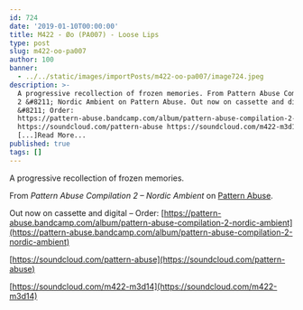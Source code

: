 ```yaml
---
id: 724
date: '2019-01-10T00:00:00'
title: M422 - Øo (PA007) - Loose Lips
type: post
slug: m422-oo-pa007
author: 100
banner:
  - ../../static/images/importPosts/m422-oo-pa007/image724.jpeg
description: >-
  A progressive recollection of frozen memories. From Pattern Abuse Compilation
  2 &#8211; Nordic Ambient on Pattern Abuse. Out now on cassette and digital
  &#8211; Order:
  https://pattern-abuse.bandcamp.com/album/pattern-abuse-compilation-2-nordic-ambient
  https://soundcloud.com/pattern-abuse https://soundcloud.com/m422-m3d14
  [...]Read More...
published: true
tags: []
---
```

A progressive recollection of frozen memories.

From _Pattern Abuse Compilation 2 – Nordic Ambient_ on [Pattern Abuse](https://pattern-abuse.bandcamp.com).

Out now on cassette and digital – Order: [https://pattern-abuse.bandcamp.com/album/pattern-abuse-compilation-2-nordic-ambient](https://pattern-abuse.bandcamp.com/album/pattern-abuse-compilation-2-nordic-ambient)

[https://soundcloud.com/pattern-abuse](https://soundcloud.com/pattern-abuse)

[https://soundcloud.com/m422-m3d14](https://soundcloud.com/m422-m3d14)